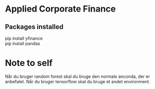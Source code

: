 # Applied Corporate Finance
 
## Packages installed
pip install yfinance \
pip install pandas



# Note to self
Når du bruger random forest skal du bruge den normale anconda, der er anbefalet. Når du bruger tensorflow skal du bruge et andet environment.
 


